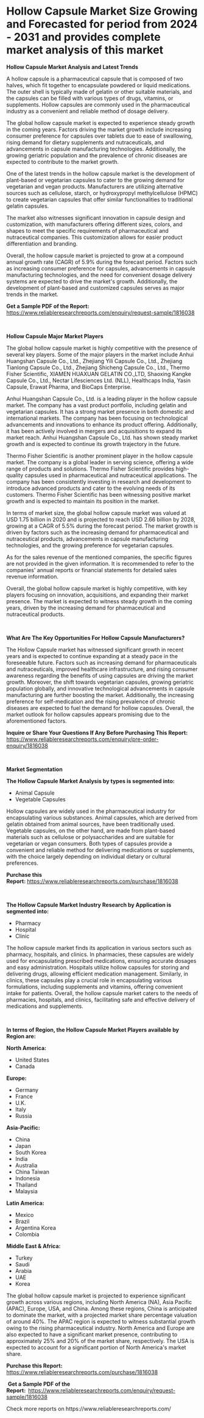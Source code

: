 <p><h1>Hollow Capsule Market Size Growing and Forecasted for period from 2024 - 2031 and provides complete market analysis of this market</h1></p><p><strong>Hollow Capsule Market Analysis and Latest Trends</strong></p>
<p><p>A hollow capsule is a pharmaceutical capsule that is composed of two halves, which fit together to encapsulate powdered or liquid medications. The outer shell is typically made of gelatin or other suitable materials, and the capsules can be filled with various types of drugs, vitamins, or supplements. Hollow capsules are commonly used in the pharmaceutical industry as a convenient and reliable method of dosage delivery.</p><p>The global hollow capsule market is expected to experience steady growth in the coming years. Factors driving the market growth include increasing consumer preference for capsules over tablets due to ease of swallowing, rising demand for dietary supplements and nutraceuticals, and advancements in capsule manufacturing technologies. Additionally, the growing geriatric population and the prevalence of chronic diseases are expected to contribute to the market growth.</p><p>One of the latest trends in the hollow capsule market is the development of plant-based or vegetarian capsules to cater to the growing demand for vegetarian and vegan products. Manufacturers are utilizing alternative sources such as cellulose, starch, or hydroxypropyl methylcellulose (HPMC) to create vegetarian capsules that offer similar functionalities to traditional gelatin capsules.</p><p>The market also witnesses significant innovation in capsule design and customization, with manufacturers offering different sizes, colors, and shapes to meet the specific requirements of pharmaceutical and nutraceutical companies. This customization allows for easier product differentiation and branding.</p><p>Overall, the hollow capsule market is projected to grow at a compound annual growth rate (CAGR) of 5.9% during the forecast period. Factors such as increasing consumer preference for capsules, advancements in capsule manufacturing technologies, and the need for convenient dosage delivery systems are expected to drive the market's growth. Additionally, the development of plant-based and customized capsules serves as major trends in the market.</p></p>
<p><strong>Get a Sample PDF of the Report:&nbsp;</strong> <a href="https://www.reliableresearchreports.com/enquiry/request-sample/1816038">https://www.reliableresearchreports.com/enquiry/request-sample/1816038</a></p>
<p>&nbsp;</p>
<p><strong>Hollow Capsule Major Market Players</strong></p>
<p><p>The global hollow capsule market is highly competitive with the presence of several key players. Some of the major players in the market include Anhui Huangshan Capsule Co., Ltd., Zhejiang Yili Capsule Co., Ltd., Zhejiang Tianlong Capsule Co., Ltd., Zhejiang Shicheng Capsule Co., Ltd., Thermo Fisher Scientific, XIAMEN HUAXUAN GELATIN CO.,LTD, Shaoxing Kangke Capsule Co., Ltd., Nectar Lifesciences Ltd. (NLL), Healthcaps India, Yasin Capsule, Erawat Pharma, and BioCaps Enterprise.</p><p>Anhui Huangshan Capsule Co., Ltd. is a leading player in the hollow capsule market. The company has a vast product portfolio, including gelatin and vegetarian capsules. It has a strong market presence in both domestic and international markets. The company has been focusing on technological advancements and innovations to enhance its product offering. Additionally, it has been actively involved in mergers and acquisitions to expand its market reach. Anhui Huangshan Capsule Co., Ltd. has shown steady market growth and is expected to continue its growth trajectory in the future.</p><p>Thermo Fisher Scientific is another prominent player in the hollow capsule market. The company is a global leader in serving science, offering a wide range of products and solutions. Thermo Fisher Scientific provides high-quality capsules used in pharmaceutical and nutraceutical applications. The company has been consistently investing in research and development to introduce advanced products and cater to the evolving needs of its customers. Thermo Fisher Scientific has been witnessing positive market growth and is expected to maintain its position in the market.</p><p>In terms of market size, the global hollow capsule market was valued at USD 1.75 billion in 2020 and is projected to reach USD 2.66 billion by 2028, growing at a CAGR of 5.5% during the forecast period. The market growth is driven by factors such as the increasing demand for pharmaceutical and nutraceutical products, advancements in capsule manufacturing technologies, and the growing preference for vegetarian capsules.</p><p>As for the sales revenue of the mentioned companies, the specific figures are not provided in the given information. It is recommended to refer to the companies' annual reports or financial statements for detailed sales revenue information.</p><p>Overall, the global hollow capsule market is highly competitive, with key players focusing on innovation, acquisitions, and expanding their market presence. The market is expected to witness steady growth in the coming years, driven by the increasing demand for pharmaceutical and nutraceutical products.</p></p>
<p>&nbsp;</p>
<p><strong>What Are The Key Opportunities For Hollow Capsule Manufacturers?</strong></p>
<p><p>The Hollow Capsule market has witnessed significant growth in recent years and is expected to continue expanding at a steady pace in the foreseeable future. Factors such as increasing demand for pharmaceuticals and nutraceuticals, improved healthcare infrastructure, and rising consumer awareness regarding the benefits of using capsules are driving the market growth. Moreover, the shift towards vegetarian capsules, growing geriatric population globally, and innovative technological advancements in capsule manufacturing are further boosting the market. Additionally, the increasing preference for self-medication and the rising prevalence of chronic diseases are expected to fuel the demand for hollow capsules. Overall, the market outlook for hollow capsules appears promising due to the aforementioned factors.</p></p>
<p><strong>Inquire or Share Your Questions If Any Before Purchasing This Report:</strong> <a href="https://www.reliableresearchreports.com/enquiry/pre-order-enquiry/1816038">https://www.reliableresearchreports.com/enquiry/pre-order-enquiry/1816038</a></p>
<p>&nbsp;</p>
<p><strong>Market Segmentation</strong></p>
<p><strong>The Hollow Capsule Market Analysis by types is segmented into:</strong></p>
<p><ul><li>Animal Capsule</li><li>Vegetable Capsules</li></ul></p>
<p><p>Hollow capsules are widely used in the pharmaceutical industry for encapsulating various substances. Animal capsules, which are derived from gelatin obtained from animal sources, have been traditionally used. Vegetable capsules, on the other hand, are made from plant-based materials such as cellulose or polysaccharides and are suitable for vegetarian or vegan consumers. Both types of capsules provide a convenient and reliable method for delivering medications or supplements, with the choice largely depending on individual dietary or cultural preferences.</p></p>
<p><strong>Purchase this Report:&nbsp;</strong><a href="https://www.reliableresearchreports.com/purchase/1816038">https://www.reliableresearchreports.com/purchase/1816038</a></p>
<p>&nbsp;</p>
<p><strong>The Hollow Capsule Market Industry Research by Application is segmented into:</strong></p>
<p><ul><li>Pharmacy</li><li>Hospital</li><li>Clinic</li></ul></p>
<p><p>The hollow capsule market finds its application in various sectors such as pharmacy, hospitals, and clinics. In pharmacies, these capsules are widely used for encapsulating prescribed medications, ensuring accurate dosages and easy administration. Hospitals utilize hollow capsules for storing and delivering drugs, allowing efficient medication management. Similarly, in clinics, these capsules play a crucial role in encapsulating various formulations, including supplements and vitamins, offering convenient intake for patients. Overall, the hollow capsule market caters to the needs of pharmacies, hospitals, and clinics, facilitating safe and effective delivery of medications and supplements.</p></p>
<p>&nbsp;</p>
<p><strong>In terms of Region, the Hollow Capsule Market Players available by Region are:</strong></p>
<p>
    <p> <strong> North America: </strong>
        <ul>
            <li>United States</li>
            <li>Canada</li>
        </ul>
        </p> 
    <p> <strong> Europe: </strong>
        <ul>
            <li>Germany</li>
            <li>France</li>
            <li>U.K.</li>
            <li>Italy</li>
            <li>Russia</li>
        </ul>
        </p> 
    <p> <strong> Asia-Pacific: </strong>
        <ul>
            <li>China</li>
            <li>Japan</li>
            <li>South Korea</li>
            <li>India</li>
            <li>Australia</li>
            <li>China Taiwan</li>
            <li>Indonesia</li>
            <li>Thailand</li>
            <li>Malaysia</li>
        </ul>
        </p> 
    <p> <strong> Latin America: </strong>
        <ul>
            <li>Mexico</li>
            <li>Brazil</li>
            <li>Argentina Korea</li>
            <li>Colombia</li>
        </ul>
        </p> 
    <p> <strong> Middle East & Africa: </strong>
        <ul>
            <li>Turkey</li>
            <li>Saudi</li>
            <li>Arabia</li>
            <li>UAE</li>
            <li>Korea</li>
        </ul>
    </p>
    </p>
<p><p>The global hollow capsule market is projected to experience significant growth across various regions, including North America (NA), Asia Pacific (APAC), Europe, USA, and China. Among these regions, China is anticipated to dominate the market, with a projected market share percentage valuation of around 40%. The APAC region is expected to witness substantial growth owing to the rising pharmaceutical industry. North America and Europe are also expected to have a significant market presence, contributing to approximately 25% and 20% of the market share, respectively. The USA is expected to account for a significant portion of North America's market share.</p></p>
<p><strong>Purchase this Report: </strong><a href="https://www.reliableresearchreports.com/purchase/1816038">https://www.reliableresearchreports.com/purchase/1816038</a></p>
<p>&nbsp;<strong>Get a Sample PDF of the Report:&nbsp;&nbsp;</strong><a href="https://www.reliableresearchreports.com/enquiry/request-sample/1816038">https://www.reliableresearchreports.com/enquiry/request-sample/1816038</a></p>
<p><strong></strong></p>
<p>Check more reports on https://www.reliableresearchreports.com/</p>
